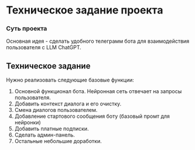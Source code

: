 # Техническое задание проекта

### Суть проекта
Основная идея - сделать удобного телеграмм бота для взаимодействия пользователя с LLM ChatGPT.

## Техническое задание
Нужно реализовать следующие базовые функции:
1. Основной функционал бота. Нейронная сеть отвечает на запросы пользователя.
2. Добавить контекст диалога и его очистку.
3. Смена диалогов пользователем.
4. Добавление стартового сообщения боту (базовый промт для нейронки)
5. Добавить платные подписки.
6. Сделать админ-панель.
7. Остальные небольшие доработки.